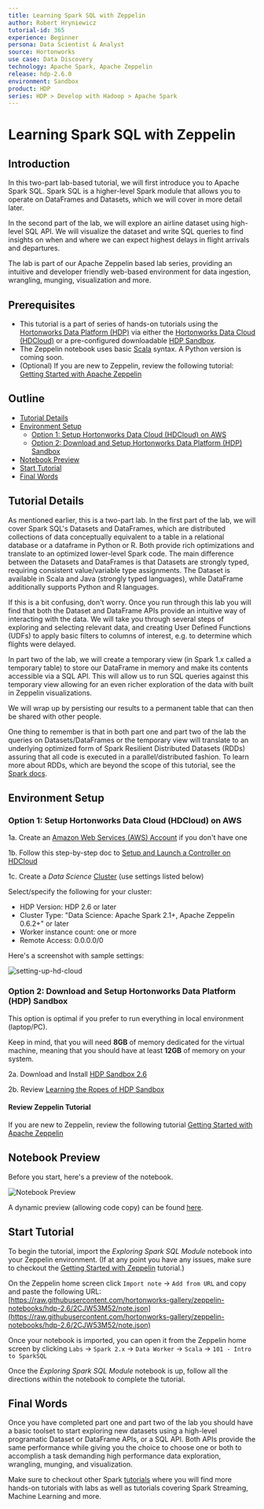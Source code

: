 ```yaml
---
title: Learning Spark SQL with Zeppelin
author: Robert Hryniewicz
tutorial-id: 365
experience: Beginner
persona: Data Scientist & Analyst
source: Hortonworks
use case: Data Discovery
technology: Apache Spark, Apache Zeppelin
release: hdp-2.6.0
environment: Sandbox
product: HDP
series: HDP > Develop with Hadoop > Apache Spark
---
```



# Learning Spark SQL with Zeppelin

## Introduction

In this two-part lab-based tutorial, we will first introduce you to Apache Spark SQL. Spark SQL is a higher-level Spark module that allows you to operate on DataFrames and Datasets, which we will cover in more detail later.

In the second part of the lab, we will explore an airline dataset using high-level SQL API. We will visualize the dataset and write SQL queries to find insights on when and where we can expect highest delays in flight arrivals and departures.

The lab is part of our Apache Zeppelin based lab series, providing an intuitive and developer friendly web-based environment for data ingestion, wrangling, munging, visualization and more.

## Prerequisites

-   This tutorial is a part of series of hands-on tutorials using the [Hortonworks Data Platform (HDP)](https://hortonworks.com/products/data-center/hdp/) via either the [Hortonworks Data Cloud (HDCloud)](https://hortonworks.com/products/cloud/aws/) or a pre-configured downloadable [HDP Sandbox](https://hortonworks.com/products/sandbox/).
-   The Zeppelin notebook uses basic [Scala](http://www.dhgarrette.com/nlpclass/scala/basics.html) syntax. A Python version is coming soon.
-   (Optional) If you are new to Zeppelin, review the following tutorial: [Getting Started with Apache Zeppelin](https://hortonworks.com/tutorial/getting-started-apache-zeppelin/)

## Outline
-   [Tutorial Details](#tutorial-details)
-   [Environment Setup](#environment-setup)
    -   [Option 1: Setup Hortonworks Data Cloud (HDCloud) on AWS](#option-1-setup-hortonworks-data-cloud-hdcloud-on-aws)
    -   [Option 2: Download and Setup Hortonworks Data Platform (HDP) Sandbox](#option-2-download-and-setup-hortonworks-data-platform-hdp-sandbox)
-   [Notebook Preview](#notebook-preview)
-   [Start Tutorial](#start-tutorial)
-   [Final Words](#final-words)

## Tutorial Details

As mentioned earlier, this is a two-part lab. In the first part of the lab, we will cover Spark SQL's Datasets and DataFrames, which are distributed collections of data conceptually equivalent to a table in a relational database or a dataframe in Python or R. Both provide rich optimizations and translate to an optimized lower-level Spark code. The main difference between the Datasets and DataFrames is that Datasets are strongly typed, requiring consistent value/variable type assignments. The Dataset is available in Scala and Java (strongly typed languages), while DataFrame additionally supports Python and R languages.

If this is a bit confusing, don't worry. Once you run through this lab you will find that both the Dataset and DataFrame APIs provide an intuitive way of interacting with the data. We will take you through several steps of exploring and selecting relevant data, and creating User Defined Functions (UDFs) to apply basic filters to columns of interest, e.g. to determine which flights were delayed.

In part two of the lab, we will create a temporary view (in Spark 1.x called a temporary table) to store our DataFrame in memory and make its contents accessible via a SQL API. This will allow us to run SQL queries against this temporary view allowing for an even richer exploration of the data with built in Zeppelin visualizations.

We will wrap up by persisting our results to a permanent table that can then be shared with other people.

One thing to remember is that in both part one and part two of the lab the queries on Datasets/DataFrames or the temporary view will translate to an underlying optimized form of Spark Resilient Distributed Datasets (RDDs) assuring that all code is executed in a parallel/distributed fashion. To learn more about RDDs, which are beyond the scope of this tutorial, see the  [Spark docs](http://spark.apache.org/docs/latest/programming-guide.html#resilient-distributed-datasets-rdds).

## Environment Setup

### Option 1: Setup Hortonworks Data Cloud (HDCloud) on AWS

1a. Create an [Amazon Web Services (AWS) Account](https://aws.amazon.com/) if you don't have one

1b. Follow this step-by-step doc to [Setup and Launch a Controller on HDCloud](https://hortonworks.github.io/hdp-aws/launch/index.html)

1c. Create a *Data Science* [Cluster](https://hortonworks.github.io/hdp-aws/create/index.html) (use settings listed below)

Select/specify the following for your cluster:

-   HDP Version: HDP 2.6 or later
-   Cluster Type: "Data Science: Apache Spark 2.1+, Apache Zeppelin 0.6.2+" or later
-   Worker instance count: one or more
-   Remote Access: 0.0.0.0/0

Here's a screenshot with sample settings:

![setting-up-hd-cloud](assets/spinning-up-hdcloud-cluster.jpg)

### Option 2: Download and Setup Hortonworks Data Platform (HDP) Sandbox

This option is optimal if you prefer to run everything in local environment (laptop/PC).

Keep in mind, that you will need **8GB** of memory dedicated for the virtual machine, meaning that you should have at least **12GB** of memory on your system.

2a. Download and Install [HDP Sandbox 2.6](https://hortonworks.com/products/sandbox/)

2b. Review [Learning the Ropes of HDP Sandbox](https://hortonworks.com/tutorial/learning-the-ropes-of-the-hortonworks-sandbox/)

#### Review Zeppelin Tutorial

If you are new to Zeppelin, review the following tutorial [Getting Started with Apache Zeppelin](https://github.com/hortonworks/tutorials/blob/hdp-2.5/tutorials/hortonworks/getting-started-with-apache-zeppelin/tutorial.md)

## Notebook Preview

Before you start, here's a preview of the notebook.

![Notebook Preview](assets/large-notebook-preview.jpg)

A dynamic preview (allowing code copy) can be found [here](https://www.zeppelinhub.com/viewer/notebooks/aHR0cHM6Ly9yYXcuZ2l0aHVidXNlcmNvbnRlbnQuY29tL2hvcnRvbndvcmtzLWdhbGxlcnkvemVwcGVsaW4tbm90ZWJvb2tzL2hkcC0yLjYvMkNBNTg3Szc3L25vdGUuanNvbg).

## Start Tutorial

To begin the tutorial, import the *Exploring Spark SQL Module* notebook into your Zeppelin environment. (If at any point you have any issues, make sure to checkout the [Getting Started with Zeppelin](https://hortonworks.com/tutorial/getting-started-apache-zeppelin/) tutorial.)

On the Zeppelin home screen click `Import note` -> `Add from URL` and copy and paste the following URL: [https://raw.githubusercontent.com/hortonworks-gallery/zeppelin-notebooks/hdp-2.6/2CJW53M52/note.json](https://raw.githubusercontent.com/hortonworks-gallery/zeppelin-notebooks/hdp-2.6/2CJW53M52/note.json)

Once your notebook is imported, you can open it from the Zeppelin home screen by clicking
`Labs` -> `Spark 2.x` -> `Data Worker` -> `Scala` -> `101 - Intro to SparkSQL`

 Once the *Exploring Spark SQL Module* notebook is up, follow all the directions within the notebook to complete the tutorial.

## Final Words

Once you have completed part one and part two of the lab you should have a basic toolset to start exploring new datasets using a high-level  programatic Dataset or DataFrame APIs, or a SQL API. Both APIs provide the same performance while giving you the choice to choose one or both to accomplish a task demanding high performance data exploration, wrangling, munging, and visualization.

Make sure to checkout other Spark [tutorials](https://hortonworks.com/tutorials/) where you will find more hands-on tutorials with labs as well as tutorials covering Spark Streaming, Machine Learning and more.

